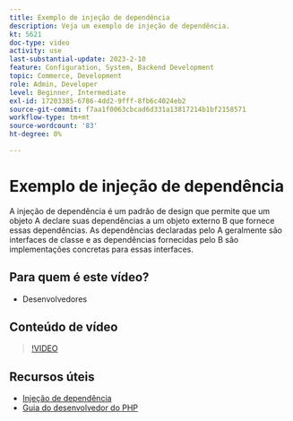 ```yaml
---
title: Exemplo de injeção de dependência
description: Veja um exemplo de injeção de dependência.
kt: 5621
doc-type: video
activity: use
last-substantial-update: 2023-2-10
feature: Configuration, System, Backend Development
topic: Commerce, Development
role: Admin, Developer
level: Beginner, Intermediate
exl-id: 17203385-6786-4dd2-9fff-8fb6c4024eb2
source-git-commit: f7aa1f0063cbcad6d331a13817214b1bf2158571
workflow-type: tm+mt
source-wordcount: '83'
ht-degree: 0%

---
```


# Exemplo de injeção de dependência

A injeção de dependência é um padrão de design que permite que um objeto A declare suas dependências a um objeto externo B que fornece essas dependências. As dependências declaradas pelo A geralmente são interfaces de classe e as dependências fornecidas pelo B são implementações concretas para essas interfaces.

## Para quem é este vídeo?

- Desenvolvedores

## Conteúdo de vídeo

>[!VIDEO](https://video.tv.adobe.com/v/35799?quality=12&learn=on)

## Recursos úteis

- [Injeção de dependência](https://developer.adobe.com/commerce/php/development/components/dependency-injection/)
- [Guia do desenvolvedor do PHP](https://developer.adobe.com/commerce/php/development/)
